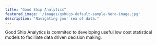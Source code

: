 ```yaml
---
title: "Good Ship Analytics"
featured_image: '/images/gohugo-default-sample-hero-image.jpg'
description: "Navigating your sea of data."
---
```


Good Ship Analytics is commited to developing useful low cost statistical
models to facilliate data driven decision making.

